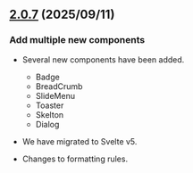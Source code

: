 ## [2.0.7](https://github.com/reiji1020/ccl-component-kit4svelte/compare/2.0.6...2.0.6) (2025/09/11)

### Add multiple new components

- Several new components have been added.
  - Badge
  - BreadCrumb
  - SlideMenu
  - Toaster
  - Skelton
  - Dialog

- We have migrated to Svelte v5.
- Changes to formatting rules.
